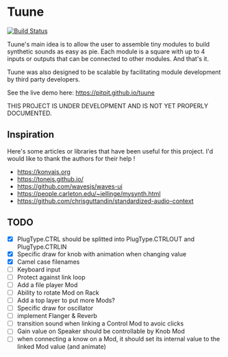 # Tuune

[![Build Status](https://travis-ci.com/pitpit/tuune.svg?branch=master)](https://travis-ci.com/pitpit/tuune)

Tuune's main idea is to allow the user to assemble tiny modules to build synthetic sounds as easy as pie.
Each module is a square with up to 4 inputs or outputs that can be connected to other modules.
And that's it.

Tuune was also designed to be scalable by facilitating module development
by third party developers.

See the live demo here: https://pitpit.github.io/tuune

THIS PROJECT IS UNDER DEVELOPMENT AND IS NOT YET PROPERLY DOCUMENTED.

## Inspiration

Here's some articles or libraries that have been useful for this project.
I'd would like to thank the authors for their help !

* https://konvajs.org
* https://tonejs.github.io/
* https://github.com/wavesjs/waves-ui
* https://people.carleton.edu/~jellinge/mysynth.html
* https://github.com/chrisguttandin/standardized-audio-context

## TODO

- [X] PlugType.CTRL should be splitted into PlugType.CTRLOUT and  PlugType.CTRLIN
- [X] Specific draw for knob with animation when changing value
- [X] Camel case filenames
- [ ] Keyboard input
- [ ] Protect against link loop
- [ ] Add a file player Mod
- [ ] Ability to rotate Mod on Rack
- [ ] Add a top layer to put more Mods?
- [ ] Specific draw for oscillator
- [ ] implement Flanger & Reverb
- [ ] transition sound when linking a Control Mod to avoic clicks
- [ ] Gain value on Speaker should be controllable by Knob Mod
- [ ] when connecting a know on a Mod, it should set its internal value to the linked Mod value (and animate)
